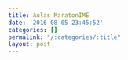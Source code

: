 ```yaml
---
title: Aulas MaratonIME
date: '2016-08-05 23:45:52'
categories: []
permalink: "/:categories/:title"
layout: post
---
```


